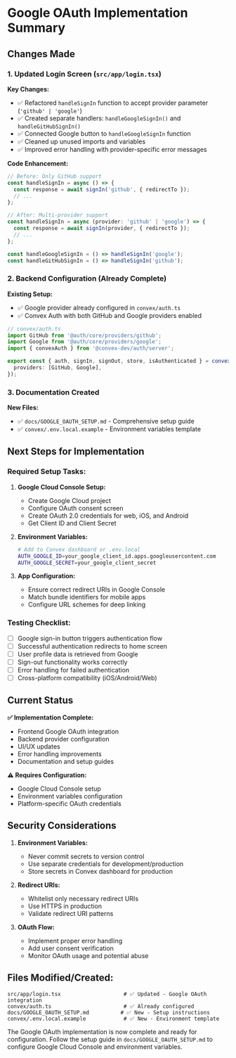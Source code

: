 # Google OAuth Implementation Summary

## Changes Made

### 1. Updated Login Screen (`src/app/login.tsx`)

**Key Changes:**

- ✅ Refactored `handleSignIn` function to accept provider parameter (`'github' | 'google'`)
- ✅ Created separate handlers: `handleGoogleSignIn()` and `handleGitHubSignIn()`
- ✅ Connected Google button to `handleGoogleSignIn` function
- ✅ Cleaned up unused imports and variables
- ✅ Improved error handling with provider-specific error messages

**Code Enhancement:**

```typescript
// Before: Only GitHub support
const handleSignIn = async () => {
  const response = await signIn('github', { redirectTo });
  // ...
};

// After: Multi-provider support
const handleSignIn = async (provider: 'github' | 'google') => {
  const response = await signIn(provider, { redirectTo });
  // ...
};

const handleGoogleSignIn = () => handleSignIn('google');
const handleGitHubSignIn = () => handleSignIn('github');
```

### 2. Backend Configuration (Already Complete)

**Existing Setup:**

- ✅ Google provider already configured in `convex/auth.ts`
- ✅ Convex Auth with both GitHub and Google providers enabled

```typescript
// convex/auth.ts
import GitHub from '@auth/core/providers/github';
import Google from '@auth/core/providers/google';
import { convexAuth } from '@convex-dev/auth/server';

export const { auth, signIn, signOut, store, isAuthenticated } = convexAuth({
  providers: [GitHub, Google],
});
```

### 3. Documentation Created

**New Files:**

- ✅ `docs/GOOGLE_OAUTH_SETUP.md` - Comprehensive setup guide
- ✅ `convex/.env.local.example` - Environment variables template

## Next Steps for Implementation

### Required Setup Tasks:

1. **Google Cloud Console Setup:**

   - Create Google Cloud project
   - Configure OAuth consent screen
   - Create OAuth 2.0 credentials for web, iOS, and Android
   - Get Client ID and Client Secret

2. **Environment Variables:**

   ```bash
   # Add to Convex dashboard or .env.local
   AUTH_GOOGLE_ID=your_google_client_id.apps.googleusercontent.com
   AUTH_GOOGLE_SECRET=your_google_client_secret
   ```

3. **App Configuration:**
   - Ensure correct redirect URIs in Google Console
   - Match bundle identifiers for mobile apps
   - Configure URL schemes for deep linking

### Testing Checklist:

- [ ] Google sign-in button triggers authentication flow
- [ ] Successful authentication redirects to home screen
- [ ] User profile data is retrieved from Google
- [ ] Sign-out functionality works correctly
- [ ] Error handling for failed authentication
- [ ] Cross-platform compatibility (iOS/Android/Web)

## Current Status

**✅ Implementation Complete:**

- Frontend Google OAuth integration
- Backend provider configuration
- UI/UX updates
- Error handling improvements
- Documentation and setup guides

**⚠️ Requires Configuration:**

- Google Cloud Console setup
- Environment variables configuration
- Platform-specific OAuth credentials

## Security Considerations

1. **Environment Variables:**

   - Never commit secrets to version control
   - Use separate credentials for development/production
   - Store secrets in Convex dashboard for production

2. **Redirect URIs:**

   - Whitelist only necessary redirect URIs
   - Use HTTPS in production
   - Validate redirect URI patterns

3. **OAuth Flow:**
   - Implement proper error handling
   - Add user consent verification
   - Monitor OAuth usage and potential abuse

## Files Modified/Created:

```
src/app/login.tsx                    # ✅ Updated - Google OAuth integration
convex/auth.ts                       # ✅ Already configured
docs/GOOGLE_OAUTH_SETUP.md          # ✅ New - Setup instructions
convex/.env.local.example            # ✅ New - Environment template
```

The Google OAuth implementation is now complete and ready for configuration. Follow the setup guide in `docs/GOOGLE_OAUTH_SETUP.md` to configure Google Cloud Console and environment variables.
